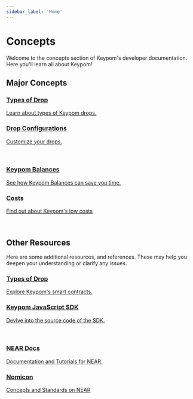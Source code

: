 ```yaml
---
sidebar_label: 'Home'
---
```

# Concepts
Welcome to the concepts section of Keypom's developer documentation. Here you'll learn all about Keypom!

## Major Concepts

<div class="container">
  <div class="row">
    <div class="col">
      <a href="Keypom Protocol/Github Readme/Types of Drops/introduction">
        <div class="card h-100 card-body">
          <div class="card__body">
            <h3>Types of Drop</h3>
            Learn about types of Keypom drops.
          </div>
        </div>
      </a>
    </div>
    <div class="col">
      <a href="Keypom Protocol/Github Readme/Types of Drops/customization-homepage">
        <div class="card h-100 card-body">
          <div class="card__body">
            <h3>Drop Configurations</h3>
              Customize your drops.
          </div>
        </div>
      </a>
    </div>
  </div>
  <br></br>
  <div class="row">
    <div class="col">
      <a href="Keypom Protocol/balances">
        <div class="card h-100 card-body">
          <div class="card__body">
            <h3>Keypom Balances</h3>
            See how Keypom Balances can save you time.
          </div>
        </div>
      </a>
    </div>
    <div class="col">
      <a href="Keypom Protocol/Github Readme/costs">
        <div class="card h-100 card-body">
          <div class="card__body">
            <h3>Costs</h3>
              Find out about Keypom's low costs
          </div>
        </div>
      </a>
    </div>
  </div>
</div>
<br></br>

## Other Resources

Here are some additional resources, and references. These may help you deepen your understanding or clarify any issues.

<div class="container">
  <div class="row">
    <div class="col">
      <a href="https://github.com/keypom/keypom">
        <div class="card h-100 card-body">
          <div class="card__body">
            <h3>Types of Drop</h3>
            Explore Keypom's smart contracts.
          </div>
        </div>
      </a>
    </div>
    <div class="col">
      <a href="https://github.com/keypom/keypom-js">
        <div class="card h-100 card-body">
          <div class="card__body">
            <h3>Keypom JavaScript SDK</h3>
              Devlve into the source code of the SDK.
          </div>
        </div>
      </a>
    </div>
  </div>
  <br></br>
  <div class="row">
    <div class="col">
      <a href="https://docs.near.org/">
        <div class="card h-100 card-body">
          <div class="card__body">
            <h3>NEAR Docs</h3>
            Documentation and Tutorials for NEAR.
          </div>
        </div>
      </a>
    </div>
    <div class="col">
      <a href="https://nomicon.io/">
        <div class="card h-100 card-body">
          <div class="card__body">
            <h3>Nomicon</h3>
              Concepts and Standards on NEAR
          </div>
        </div>
      </a>
    </div>
  </div>
</div>